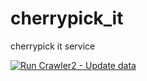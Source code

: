 # cherrypick_it
cherrypick it service

[![Run Crawler2 - Update data](https://github.com/winterlood/cherrypick_it/actions/workflows/python-package2.yml/badge.svg)](https://github.com/winterlood/cherrypick_it/actions/workflows/python-package2.yml)
